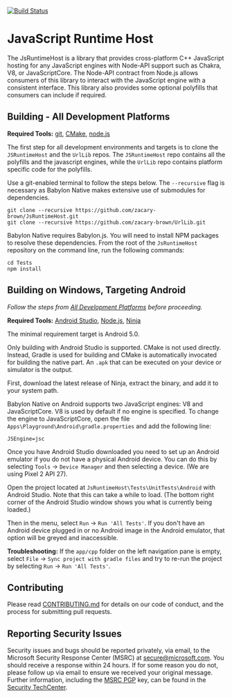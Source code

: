 [![Build Status](https://dev.azure.com/babylonjs/ContinousIntegration/_apis/build/status/JsRuntimeHost%20CI?branchName=main)](https://dev.azure.com/babylonjs/ContinousIntegration/_build/latest?definitionId=22&branchName=main)

# JavaScript Runtime Host
The JsRuntimeHost is a library that provides cross-platform C++ JavaScript hosting for
any JavaScript engines with Node-API support such as Chakra, V8, or JavaScriptCore. The
Node-API contract from Node.js allows consumers of this library to interact with the
JavaScript engine with a consistent interface. This library also provides some optional
polyfills that consumers can include if required.


## **Building - All Development Platforms**

**Required Tools:** [git](https://git-scm.com/), [CMake](https://cmake.org/), [node.js](https://nodejs.org/en/)

The first step for all development environments and targets is to clone the `JSRuntimeHost` and the `UrlLib` repos. The `JSRuntimeHost` repo contains all the polyfills and the javascript engines, while the `UrlLib` repo contains platform specific code for the polyfills. 

Use a
git-enabled terminal to follow the steps below. The `--recursive` flag is necessary as
Babylon Native makes extensive use of submodules for dependencies.

```
git clone --recursive https://github.com/zacary-brown/JsRuntimeHost.git
git clone --recursive https://github.com/zacary-brown/UrlLib.git
```

Babylon Native requires Babylon.js. You will need to install NPM packages to resolve these dependencies. From the root of the `JsRuntimeHost` 
repository on the command line, run the following commands:

```
cd Tests
npm install
```


## **Building on Windows, Targeting Android**

_Follow the steps from [All Development Platforms](#all-development-platforms) before proceeding._

**Required Tools:**
[Android Studio](https://developer.android.com/studio), [Node.js](https://nodejs.org/en/download/), [Ninja](https://ninja-build.org/)

The minimal requirement target is Android 5.0.

Only building with Android Studio is supported. CMake is not used directly. Instead, Gradle
is used for building and CMake is automatically invocated for building the native part.
An `.apk` that can be executed on your device or simulator is the output.


First, download the latest release of Ninja, extract the binary, and add it to your system path.


Babylon Native on Android supports two JavaScript engines: V8 and JavaScriptCore. V8 is
used by default if no engine is specified. To change the engine to JavaScriptCore, open
the file `Apps\Playground\Android\gradle.properties` and add the following line:

```
JSEngine=jsc
```

Once you have Android Studio downloaded you need to set up an Android emulator if you do not have a physical Android device. You can do this by selecting `Tools` -> `Device Manager` and then selecting a device. (We are using Pixel 2 API 27). 

Open the project located at
`JsRuntimeHost\Tests\UnitTests\Android` with Android Studio. Note that this can take a while to load. (The bottom right corner of the Android Studio window shows you what is currently being loaded.) 


Then in the menu, select `Run` -> `Run 'All Tests'`. If you don't have an Android device plugged in or no Android image in the Android emulator,
that option will be greyed and inaccessible. 

**Troubleshooting:**
If the `app/cpp` folder on the left navigation pane is empty, select `File` -> `Sync project with gradle files` and try to re-run the project by selecting  `Run` -> `Run 'All Tests'`.


## Contributing

Please read [CONTRIBUTING.md](./CONTRIBUTING.md) for details on our code of conduct, and 
the process for submitting pull requests.

## Reporting Security Issues

Security issues and bugs should be reported privately, via email, to the Microsoft 
Security Response Center (MSRC) at [secure@microsoft.com](mailto:secure@microsoft.com). 
You should receive a response within 24 hours. If for some reason you do not, please 
follow up via email to ensure we received your original message. Further information, 
including the [MSRC PGP](https://technet.microsoft.com/en-us/security/dn606155) key, can 
be found in the [Security TechCenter](https://technet.microsoft.com/en-us/security/default).
